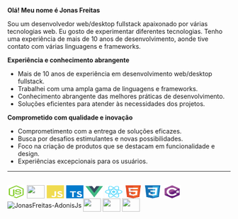 
**Olá! Meu nome é Jonas Freitas**

Sou um desenvolvedor web/desktop fullstack apaixonado por várias tecnologias web. Eu gosto de experimentar diferentes tecnologias. Tenho uma experiência de mais de 10 anos de desenvolvimento, aonde tive contato com várias linguagens e frameworks.

**Experiência e conhecimento abrangente**

- Mais de 10 anos de experiência em desenvolvimento web/desktop fullstack.
- Trabalhei com uma ampla gama de linguagens e frameworks.
- Conhecimento abrangente das melhores práticas de desenvolvimento.
- Soluções eficientes para atender às necessidades dos projetos.

**Comprometido com qualidade e inovação**

- Comprometimento com a entrega de soluções eficazes.
- Busca por desafios estimulantes e novas possibilidades.
- Foco na criação de produtos que se destacam em funcionalidade e design.
- Experiências excepcionais para os usuários.

---

<div style="display: inline_block"><br>
  <img align="center" alt="JonasFreitas-Js" height="30" width="40" src="https://raw.githubusercontent.com/devicons/devicon/master/icons/nodejs/nodejs-original.svg"></img>
      <img align="center"  height="30" width="40" src="https://cdn.jsdelivr.net/gh/devicons/devicon/icons/denojs/denojs-original-wordmark.svg" />
  <img align="center" alt="JonasFreitas-Js" height="30" width="40" src="https://raw.githubusercontent.com/devicons/devicon/master/icons/javascript/javascript-plain.svg">
  <img align="center" alt="JonasFreitas-Ts" height="30" width="40" src="https://raw.githubusercontent.com/devicons/devicon/master/icons/typescript/typescript-plain.svg">
  <img align="center" alt="JonasFreitas-React" height="30" width="40" src="https://raw.githubusercontent.com/devicons/devicon/master/icons/vuejs/vuejs-original.svg"></img>
  <img align="center" alt="JonasFreitas-React" height="30" width="40" src="https://raw.githubusercontent.com/devicons/devicon/master/icons/react/react-original.svg">
  <img align="center" alt="JonasFreitas-HTML" height="30" width="40" src="https://raw.githubusercontent.com/devicons/devicon/master/icons/html5/html5-original.svg">
  <img align="center" alt="JonasFreitas-CSS" height="30" width="40" src="https://raw.githubusercontent.com/devicons/devicon/master/icons/css3/css3-original.svg">
  <img align="center" alt="JonasFreitas-Csharp" height="30" width="40" src="https://raw.githubusercontent.com/devicons/devicon/master/icons/csharp/csharp-original.svg">
  <img align="center" alt="JonasFreitas-AdonisJs"  height="30" width="40" src="https://cdn.jsdelivr.net/gh/devicons/devicon/icons/adonisjs/adonisjs-original.svg" />
  <img align="center"  height="30" width="40" src="https://cdn.jsdelivr.net/gh/devicons/devicon/icons/electron/electron-original.svg" /> 
  <img align="center"  height="30" width="40" src="https://cdn.jsdelivr.net/gh/devicons/devicon/icons/mysql/mysql-original-wordmark.svg" />
  <img align="center"  height="30" width="40" src="https://cdn.jsdelivr.net/gh/devicons/devicon/icons/mongodb/mongodb-original-wordmark.svg" />
  </a>
</div>
